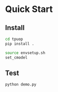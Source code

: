 # Quick Start

## Install
```bash
cd tpuop
pip install .

source envsetup.sh
set_cmodel
```

## Test
```bash
python demo.py
```